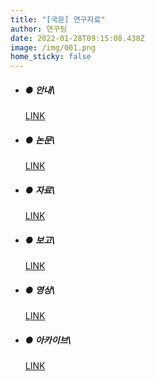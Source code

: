 ```yaml
---
title: "[국문] 연구자료"
author: 연구팀
date: 2022-01-28T09:15:08.438Z
image: /img/001.png
home_sticky: false
---
```

* ##### **● 안내**\

  [LINK](https://docs.google.com/spreadsheets/d/1PZaSCGtruGFhylxCH38QUk--QQ9S968WgTnlXZy8bFg/edit#gid=0)
* ##### **● 논문**\

  [LINK](https://docs.google.com/spreadsheets/d/1PZaSCGtruGFhylxCH38QUk--QQ9S968WgTnlXZy8bFg/edit#gid=387258232)
* ##### **● 자료**\

  [LINK](https://docs.google.com/spreadsheets/d/1PZaSCGtruGFhylxCH38QUk--QQ9S968WgTnlXZy8bFg/edit#gid=533569577)
* ##### **● 보고**\

  [LINK](https://docs.google.com/spreadsheets/d/1PZaSCGtruGFhylxCH38QUk--QQ9S968WgTnlXZy8bFg/edit#gid=1389087427)
* ##### **● 영상**\

  [LINK](https://docs.google.com/spreadsheets/d/1PZaSCGtruGFhylxCH38QUk--QQ9S968WgTnlXZy8bFg/edit#gid=296714614)
* ##### **● 아카이브**\

  [LINK](https://docs.google.com/spreadsheets/d/1PZaSCGtruGFhylxCH38QUk--QQ9S968WgTnlXZy8bFg/edit#gid=1382855321)